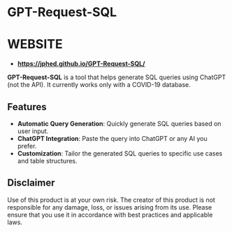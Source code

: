 # GPT-Request-SQL

# WEBSITE

- **https://jphed.github.io/GPT-Request-SQL/**
  
**GPT-Request-SQL** is a tool that helps generate SQL queries using ChatGPT (not the API). It currently works only with a COVID-19 database.

## Features

- **Automatic Query Generation**: Quickly generate SQL queries based on user input.
- **ChatGPT Integration**: Paste the query into ChatGPT or any AI you prefer.
- **Customization**: Tailor the generated SQL queries to specific use cases and table structures.

## Disclaimer

Use of this product is at your own risk. The creator of this product is not responsible for any damage, loss, or issues arising from its use. Please ensure that you use it in accordance with best practices and applicable laws.
